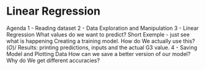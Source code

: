 # Linear Regression

Agenda
      1 - Reading dataset
      2 - Data Exploration and Manipulation
      3 - Linear Regression
          What values do we want to predict?
              Short Exemple - just see what is happening 
              Creating a training model.
              How do We actually use this?
      \(*O*)/ Results: printing predictions, inputs and the actual G3 value.
      4 - Saving Model and Plotting Data
          How can we save a better version of our model?
              Why do We get different accuracies?
